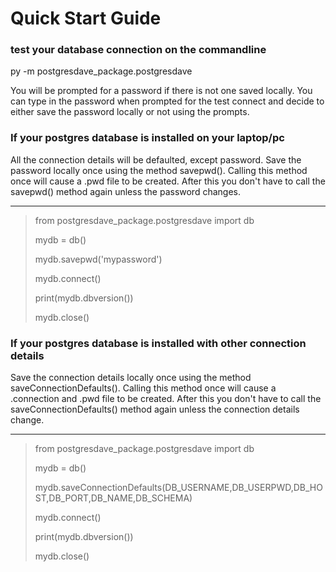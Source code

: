 # Quick Start Guide

### test your database connection on the commandline
py -m postgresdave_package.postgresdave

You will be prompted for a password if there is not one saved locally.  You can type in the password when prompted for the test connect and decide to either save the password locally or not using the prompts.

### If your postgres database is installed on your laptop/pc

All the connection details will be defaulted, except password.  Save the password locally once using the method savepwd().  Calling this method once will cause a .pwd file to be created.  After this you don't have to call the savepwd() method again unless the password changes.

---
>
> from postgresdave_package.postgresdave import db 
>
> mydb = db()
>
> mydb.savepwd('mypassword')
>
> mydb.connect()
>
> print(mydb.dbversion())
>
> mydb.close()
> 

### If your postgres database is installed with other connection details

Save the connection details locally once using the method saveConnectionDefaults().  Calling this method once will cause a .connection and .pwd file to be created.  After this you don't have to call the saveConnectionDefaults() method again unless the connection details change.

---
>
> from postgresdave_package.postgresdave import db 
>
> mydb = db()
>
> mydb.saveConnectionDefaults(DB_USERNAME,DB_USERPWD,DB_HOST,DB_PORT,DB_NAME,DB_SCHEMA)
>
> mydb.connect()
>
> print(mydb.dbversion())
>
> mydb.close()
> 

